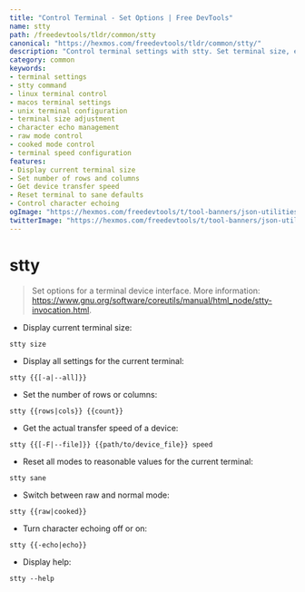 ```yaml
---
title: "Control Terminal - Set Options | Free DevTools"
name: stty
path: /freedevtools/tldr/common/stty
canonical: "https://hexmos.com/freedevtools/tldr/common/stty/"
description: "Control terminal settings with stty. Set terminal size, echoing, and modes, instantly using command line. Free online tool, no registration required."
category: common
keywords:
- terminal settings
- stty command
- linux terminal control
- macos terminal settings
- unix terminal configuration
- terminal size adjustment
- character echo management
- raw mode control
- cooked mode control
- terminal speed configuration
features:
- Display current terminal size
- Set number of rows and columns
- Get device transfer speed
- Reset terminal to sane defaults
- Control character echoing
ogImage: "https://hexmos.com/freedevtools/t/tool-banners/json-utilities-banner.png"
twitterImage: "https://hexmos.com/freedevtools/t/tool-banners/json-utilities-banner.png"
---
```


# stty

> Set options for a terminal device interface.
> More information: <https://www.gnu.org/software/coreutils/manual/html_node/stty-invocation.html>.

- Display current terminal size:

`stty size`

- Display all settings for the current terminal:

`stty {{[-a|--all]}}`

- Set the number of rows or columns:

`stty {{rows|cols}} {{count}}`

- Get the actual transfer speed of a device:

`stty {{[-F|--file]}} {{path/to/device_file}} speed`

- Reset all modes to reasonable values for the current terminal:

`stty sane`

- Switch between raw and normal mode:

`stty {{raw|cooked}}`

- Turn character echoing off or on:

`stty {{-echo|echo}}`

- Display help:

`stty --help`
